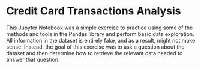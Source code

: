 # Credit Card Transactions Analysis
This Jupyter Notebook was a simple exercise to practice using some of the methods and tools in the Pandas library and perform basic data exploration. All information in the dataset is entirely fake, and as a result, might not make sense. Instead, the goal of this exercise was to ask a question about the dataset and then determine how to retrieve the relevant data needed to answer that question.
